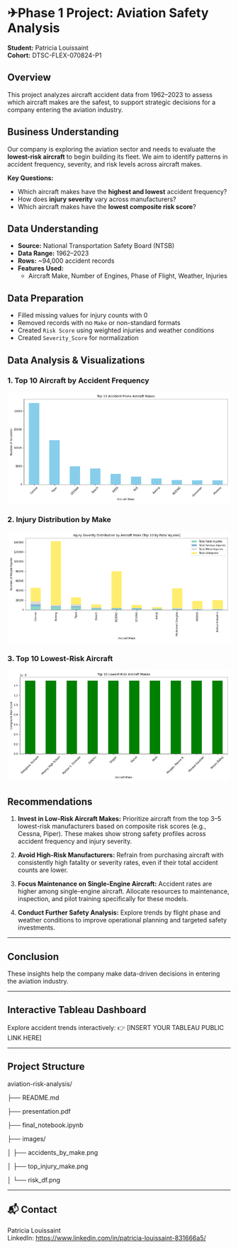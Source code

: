 # ✈Phase 1 Project: Aviation Safety Analysis

**Student:** Patricia Louissaint  
**Cohort:** DTSC-FLEX-070824-P1

## Overview

This project analyzes aircraft accident data from 1962–2023 to assess which aircraft makes are the safest, to support strategic decisions for a company entering the aviation industry.

## Business Understanding

Our company is exploring the aviation sector and needs to evaluate the **lowest-risk aircraft** to begin building its fleet. We aim to identify patterns in accident frequency, severity, and risk levels across aircraft makes.

**Key Questions:**
- Which aircraft makes have the **highest and lowest** accident frequency?
- How does **injury severity** vary across manufacturers?
- Which aircraft makes have the **lowest composite risk score**?

## Data Understanding

- **Source:** National Transportation Safety Board (NTSB)
- **Data Range:** 1962–2023
- **Rows:** ~94,000 accident records
- **Features Used:**
  - Aircraft Make, Number of Engines, Phase of Flight, Weather, Injuries

## Data Preparation

- Filled missing values for injury counts with 0
- Removed records with no `Make` or non-standard formats
- Created `Risk Score` using weighted injuries and weather conditions
- Created `Severity_Score` for normalization

## Data Analysis & Visualizations

### 1. Top 10 Aircraft by Accident Frequency  
![Accidents by Make](images/accidents_by_make.png)

### 2. Injury Distribution by Make  
![Top Injury Makes](images/top_injury_make.png)

### 3. Top 10 Lowest-Risk Aircraft  
![Lowest Risk Aircraft](images/risk_df.png)

## Recommendations

1.	**Invest in Low-Risk Aircraft Makes:** Prioritize aircraft from the top 3–5 lowest-risk manufacturers based on composite risk scores (e.g., Cessna, Piper). These makes show strong safety   profiles across accident frequency and injury severity.

2.	**Avoid High-Risk Manufacturers:** Refrain from purchasing aircraft with consistently high fatality or severity rates, even if their total accident counts are lower.

3.	**Focus Maintenance on Single-Engine Aircraft:** Accident rates are higher among single-engine aircraft. Allocate resources to maintenance, inspection, and pilot training specifically for these models.

4.	**Conduct Further Safety Analysis:** Explore trends by flight phase and weather conditions to improve operational planning and targeted safety investments.

---

## Conclusion

These insights help the company make data-driven decisions in entering the aviation industry.

---

## Interactive Tableau Dashboard

Explore accident trends interactively:
👉 [INSERT YOUR TABLEAU PUBLIC LINK HERE]

---

## Project Structure

aviation-risk-analysis/

├──  README.md

├──  presentation.pdf

├──  final_notebook.ipynb

├──  images/

│ ├── accidents_by_make.png

│ ├── top_injury_make.png

│ └── risk_df.png



---

## 📬 Contact

Patricia Louissaint  
LinkedIn: https://www.linkedin.com/in/patricia-louissaint-831666a5/ 

